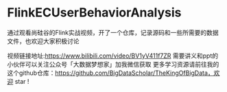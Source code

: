 # FlinkECUserBehaviorAnalysis
通过观看尚硅谷的Flink实战视频，开了一个仓库，记录源码和一些所需要的数据文件，也欢迎大家积极讨论

视频链接地址:https://www.bilibili.com/video/BV1yV411f7ZR  需要讲义和ppt的小伙伴可以关注公众号「大数据梦想家」加我微信获取
更多学习资源请前往我的这个github仓库：https://github.com/BigDataScholar/TheKingOfBigData，欢迎 star !
